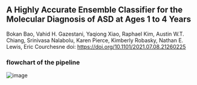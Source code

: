 ## A Highly Accurate Ensemble Classifier for the Molecular Diagnosis of ASD at Ages 1 to 4 Years
Bokan Bao, Vahid H. Gazestani, Yaqiong Xiao, Raphael Kim, Austin W.T. Chiang, Srinivasa Nalabolu, Karen Pierce, Kimberly Robasky, Nathan E. Lewis, Eric Courchesne
doi: https://doi.org/10.1101/2021.07.08.21260225

### flowchart of the pipeline

![image](https://user-images.githubusercontent.com/22181855/121842134-a9260780-cc94-11eb-9a83-1c4942de8ec4.png)
